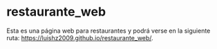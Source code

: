 # restaurante_web
Esta es una página web para restaurantes 
y podrá verse en la siguiente ruta:
https://luishz2009.github.io/restaurante_web/.
